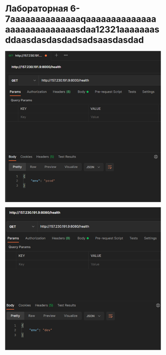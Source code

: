 # Лабораторная 6-7aaaaaaaaaaaaaaqaaaaaaaaaaaaaaaaaaaaaaaaaaaasdaa12321aaaaaaasddaasdasdasdadsadsaasdasdad

![](img/1.PNG)

![](img/2.PNG)
